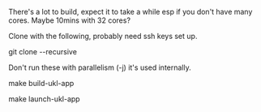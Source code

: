 There's a lot to build, expect it to take a while esp if you don't have many cores. Maybe 10mins with 32 cores?

Clone with the following, probably need ssh keys set up.

git clone --recursive <url>

Don't run these with parallelism (-j) it's used internally.

make build-ukl-app

make launch-ukl-app
